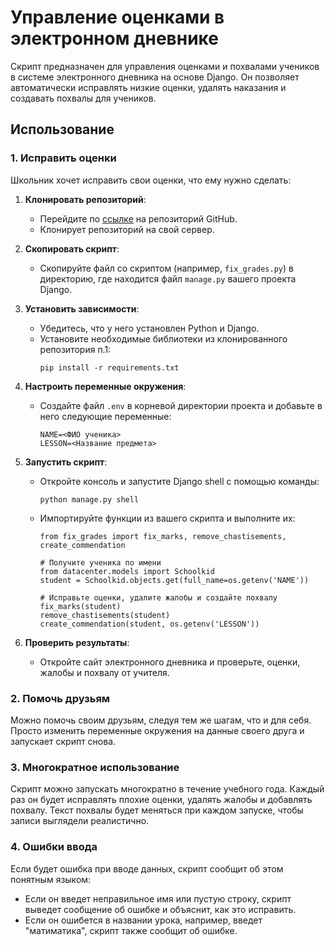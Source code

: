 # Управление оценками в электронном дневнике

Скрипт предназначен для управления оценками и похвалами учеников в системе электронного дневника на основе Django. Он позволяет автоматически исправлять низкие оценки, удалять наказания и создавать похвалы для учеников.

## Использование

### 1. Исправить оценки

Школьник хочет исправить свои оценки, что ему нужно сделать:

1. **Клонировать репозиторий**:
   - Перейдите по [ссылке](https://github.com/devmanorg/e-diary.git) на репозиторий GitHub.
   - Клонирует репозиторий на свой сервер.

2. **Скопировать скрипт**:
   - Скопируйте файл со скриптом (например, `fix_grades.py`) в директорию, где находится файл `manage.py` вашего проекта Django.

3. **Установить зависимости**:
   - Убедитесь, что у него установлен Python и Django.
   - Установите необходимые библиотеки из клонированного репозитория п.1:
     ```
     pip install -r requirements.txt
     ```

4. **Настроить переменные окружения**:
   - Создайте файл `.env` в корневой директории проекта и добавьте в него следующие переменные:
     ```
     NAME=<ФИО ученика>
     LESSON=<Название предмета>
     ```

5. **Запустить скрипт**:
   - Откройте консоль и запустите Django shell с помощью команды:
     ```
     python manage.py shell
     ```
   - Импортируйте функции из вашего скрипта и выполните их:
     ```
     from fix_grades import fix_marks, remove_chastisements, create_commendation
     
     # Получите ученика по имени
     from datacenter.models import Schoolkid
     student = Schoolkid.objects.get(full_name=os.getenv('NAME'))
     
     # Исправьте оценки, удалите жалобы и создайте похвалу
     fix_marks(student)
     remove_chastisements(student)
     create_commendation(student, os.getenv('LESSON'))
     ```

6. **Проверить результаты**:
   - Откройте сайт электронного дневника и проверьте, оценки, жалобы и похвалу от учителя.

### 2. Помочь друзьям

Можно помочь своим друзьям, следуя тем же шагам, что и для себя. Просто изменить переменные окружения на данные своего друга и запускает скрипт снова.

### 3. Многократное использование

Скрипт можно запускать многократно в течение учебного года. Каждый раз он будет исправлять плохие оценки, удалять жалобы и добавлять похвалу. Текст похвалы будет меняться при каждом запуске, чтобы записи выглядели реалистично.

### 4. Ошибки ввода

Если будет ошибка при вводе данных, скрипт сообщит об этом понятным языком:

- Если он введет неправильное имя или пустую строку, скрипт выведет сообщение об ошибке и объяснит, как это исправить.
- Если он ошибется в названии урока, например, введет "матиматика", скрипт также сообщит об ошибке.
